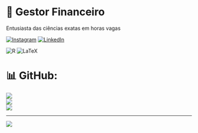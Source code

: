 #  🦝 Gestor Financeiro
 Entusiasta das ciências exatas em horas vagas

[![Instagram](https://img.shields.io/badge/Instagram-%23E4405F.svg?logo=Instagram&logoColor=white)](https://instagram.com/https://www.instagram.com/diogop.mota/) [![LinkedIn](https://img.shields.io/badge/LinkedIn-%230077B5.svg?logo=linkedin&logoColor=white)](https://linkedin.com/in/https://www.linkedin.com/in/diogo-passos-mota/) 


![R](https://img.shields.io/badge/r-%23276DC3.svg?style=for-the-badge&logo=r&logoColor=white) ![LaTeX](https://img.shields.io/badge/latex-%23008080.svg?style=for-the-badge&logo=latex&logoColor=white)

# 📊 GitHub:
![](https://github-readme-stats.vercel.app/api?username=Diogopmota&theme=default&hide_border=true&include_all_commits=true&count_private=false)<br/>
![](https://github-readme-streak-stats.herokuapp.com/?user=Diogopmota&theme=default&hide_border=true)<br/>
![](https://github-readme-stats.vercel.app/api/top-langs/?username=Diogopmota&theme=default&hide_border=true&include_all_commits=true&count_private=false&layout=compact)

---
[![](https://visitcount.itsvg.in/api?id=Diogopmota&icon=1&color=12)](https://visitcount.itsvg.in)

<!-- Proudly created with GPRM ( https://gprm.itsvg.in ) -->

